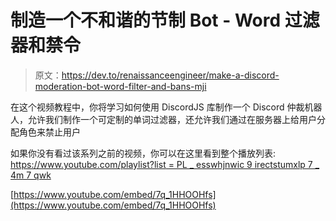 # 制造一个不和谐的节制 Bot - Word 过滤器和禁令

> 原文：<https://dev.to/renaissanceengineer/make-a-discord-moderation-bot-word-filter-and-bans-mji>

在这个视频教程中，你将学习如何使用 DiscordJS 库制作一个 Discord 仲裁机器人，允许我们制作一个可定制的单词过滤器，还允许我们通过在服务器上给用户分配角色来禁止用户

如果你没有看过该系列之前的视频，你可以在这里看到整个播放列表:
[https://www.youtube.com/playlist?list = PL _ esswhjnwic 9 irectstumxlp 7 _ 4m 7 qwk](https://www.youtube.com/playlist?list=PL_esswHjNwIc9irEctsTuMXlP7_4M7Qwk)

[https://www.youtube.com/embed/7q_1HHOOHfs](https://www.youtube.com/embed/7q_1HHOOHfs)